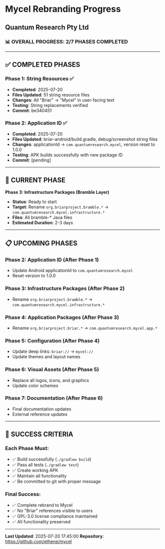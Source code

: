 # Mycel Rebranding Progress
## Quantum Research Pty Ltd

### 📊 **OVERALL PROGRESS: 2/7 PHASES COMPLETED**

---

## ✅ **COMPLETED PHASES**

### **Phase 1: String Resources** ✅
- **Completed**: 2025-07-20
- **Files Updated**: 51 string resource files
- **Changes**: All "Briar" → "Mycel" in user-facing text
- **Testing**: String replacements verified
- **Commit**: be340451

### **Phase 2: Application ID** ✅
- **Completed**: 2025-07-20
- **Files Updated**: briar-android/build.gradle, debug/screenshot string files
- **Changes**: applicationId → `com.quantumresearch.mycel`, version reset to 1.0.0
- **Testing**: APK builds successfully with new package ID
- **Commit**: [pending]

---

## 🚧 **CURRENT PHASE**

**Phase 3: Infrastructure Packages (Bramble Layer)**
- **Status**: Ready to start
- **Target**: Rename `org.briarproject.bramble.*` → `com.quantumresearch.mycel.infrastructure.*`
- **Files**: All bramble-* Java files
- **Estimated Duration**: 2-3 days

---

## 📋 **UPCOMING PHASES**

### **Phase 2: Application ID** (After Phase 1)
- Update Android applicationId to `com.quantumresearch.mycel`
- Reset version to 1.0.0

### **Phase 3: Infrastructure Packages** (After Phase 2)  
- Rename `org.briarproject.bramble.*` → `com.quantumresearch.mycel.infrastructure.*`

### **Phase 4: Application Packages** (After Phase 3)
- Rename `org.briarproject.briar.*` → `com.quantumresearch.mycel.app.*`

### **Phase 5: Configuration** (After Phase 4)
- Update deep links: `briar://` → `mycel://`
- Update themes and layout names

### **Phase 6: Visual Assets** (After Phase 5)
- Replace all logos, icons, and graphics
- Update color schemes

### **Phase 7: Documentation** (After Phase 6)
- Final documentation updates
- External reference updates

---

## 🎯 **SUCCESS CRITERIA**

### **Each Phase Must:**
- ✅ Build successfully (`./gradlew build`)
- ✅ Pass all tests (`./gradlew test`) 
- ✅ Create working APK
- ✅ Maintain all functionality
- ✅ Be committed to git with proper message

### **Final Success:**
- ✅ Complete rebrand to Mycel
- ✅ No "Briar" references visible to users
- ✅ GPL-3.0 license compliance maintained
- ✅ All functionality preserved

---

**Last Updated**: 2025-07-20 17:45:00
**Repository**: https://github.com/ethene/mycel